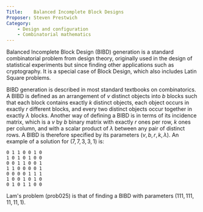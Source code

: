 ```yaml
---
Title:    Balanced Incomplete Block Designs
Proposer: Steven Prestwich
Category:
	- Design and configuration
	- Combinatorial mathematics
---
```


Balanced Incomplete Block Design (BIBD) generation is a standard combinatorial problem from design theory, originally used in the design of statistical experiments but since finding other applications such as cryptography. It is a special case of Block Design, which also includes Latin Square problems.

BIBD generation is described in most standard textbooks on combinatorics. A BIBD is defined as an arrangement of $v$ distinct objects into $b$ blocks such that each block contains exactly $k$ distinct objects, each object occurs in exactly $r$ different blocks, and every two distinct objects occur together in exactly $\lambda$ blocks. Another way of defining a BIBD is in terms of its incidence matrix, which is a $v$ by $b$ binary matrix with exactly $r$ ones per row, $k$ ones per column, and with a scalar product
of $\lambda$ between any pair of distinct rows. A BIBD is therefore specified by its parameters $(v,b,r,k,\lambda)$. An example of a solution for $(7,7,3,3,1)$ is:

    0 1 1 0 0 1 0
    1 0 1 0 1 0 0
    0 0 1 1 0 0 1
    1 1 0 0 0 0 1
    0 0 0 0 1 1 1
    1 0 0 1 0 1 0
    0 1 0 1 1 0 0 

Lam's problem (prob025) is that of finding a BIBD with parameters $(111,111,11,11,1)$. 
